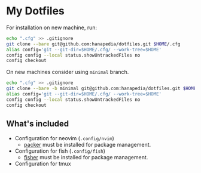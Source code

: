 # My Dotfiles
For installation on new machine, run:
```sh
echo ".cfg" >> .gitignore
git clone --bare git@github.com:hanapedia/dotfiles.git $HOME/.cfg
alias config='git --git-dir=$HOME/.cfg/ --work-tree=$HOME'
config config --local status.showUntrackedFiles no
config checkout
```

On new machines consider using `minimal` branch.
```sh
echo ".cfg" >> .gitignore
git clone --bare -b minimal git@github.com:hanapedia/dotfiles.git $HOME/.cfg
alias config='git --git-dir=$HOME/.cfg/ --work-tree=$HOME'
config config --local status.showUntrackedFiles no
config checkout
```

## What's included
- Configuration for neovim (`.config/nvim`)
    - [packer](https://github.com/wbthomason/packer.nvim) must be installed for package management.
- Configuration for fish (`.config/fish`)
    - [fisher](https://github.com/jorgebucaran/fisher) must be installed for package management.
- Configuration for tmux
